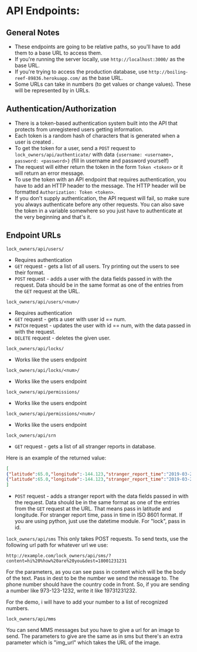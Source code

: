 # API Endpoints:
## General Notes
+ These endpoints are going to be relative paths, so you'll have to add them to a base URL to access them.
+ If you're running the server locally, use `http://localhost:3000/` as the base URL.
+ If you're trying to access the production database, use `http://boiling-reef-89836.herokuapp.com/` as the base URL.
+ Some URLs can take in numbers (to get values or change values). These will be represented by <num> in URLs.

## Authentication/Authorization
+ There is a token-based authentication system built into the API that protects from unregistered users getting information.
+ Each token is a random hash of characters that is generated when a user is created   .
+ To get the token for a user, send a `POST` request to `lock_owners/api/authenticate/` with data `{username: <username>, password: <password>}` (fill in username and password yourself)
+ The request will either return the token in the form `Token <token>` or it will return an error message.
+ To use the token with an API endpoint that requires authentication, you have to add an HTTP header to the message. 
The HTTP header will be formatted `Authorization: Token <token>`.
+ If you don't supply authentication, the API request will fail, so make sure you always authenticate before any other requests. You can also save the token in a variable somewhere so you just have to authenticate at the very beginning and that's it.


## Endpoint URLs
`lock_owners/api/users/`
+ Requires authentication
+ `GET` request - gets a list of all users. Try printing out the users to see their format.
+ `POST` request - adds a user with the data fields passed in with the request. Data should be in the same format as one of the entries from the `GET` request at the URL.
  
`lock_owners/api/users/<num>/`
+ Requires authentication
+ `GET` request - gets a user with user id == num.
+ `PATCH` request - updates the user with id == num, with the data passed in with the request.
+ `DELETE` request - deletes the given user.

  
`lock_owners/api/locks/`
+ Works like the users endpoint
  
  
`lock_owners/api/locks/<num>/`
+ Works like the users endpoint

`lock_owners/api/permissions/`
+ Works like the users endpoint
  
  
`lock_owners/api/permissions/<num>/`
+ Works like the users endpoint

`lock_owners/api/srn`
+ `GET` request - gets a list of all stranger reports in database. 

Here is an example of the returned value: 

``` json
[
{"latitude":65.0,"longitude":-144.123,"stranger_report_time":"2019-03-20T16:42:37Z","lock":1},
{"latitude":65.0,"longitude":-144.123,"stranger_report_time":"2019-03-20T16:42:37Z","lock":1}
] 
```

+ `POST` request - adds a stranger report with the data fields passed in with the request. Data should be in the same format as one of the entries from the `GET` request at the URL.
That means pass in latitude and longitude. For stranger report time, pass in time in ISO 8601 format. If you are using python,
just use the datetime module. For "lock", pass in id.
  

`lock_owners/api/sms`
This only takes POST requests.
To send texts, use the following url path for whatever url we use:

```
http://example.com/lock_owners/api/sms/?content=hi%20%how%20are%20you&dest=18001231231
```

For the parameters, as you can see pass in content which will be the body of the text. Pass in dest to be the
number we send the message to. The phone number should have the country code in front. So, if you are sending
a number like 973-123-1232, write it like 19731231232.

For the demo, i will have to add your number to a list of recognized numbers.

`lock_owners/api/mms`

You can send MMS messages but you have to give a url for an image to send. The parameters to give are the same as in sms but there's an extra parameter which is "img_url" which takes the URL of the image. 
